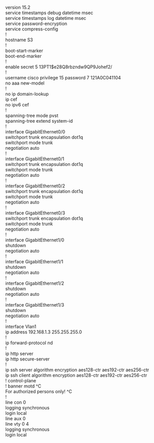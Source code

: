 
version 15.2  
service timestamps debug datetime msec  
service timestamps log datetime msec  
service password-encryption  
service compress-config  
!  
hostname S3  
!  
boot-start-marker  
boot-end-marker  
!  
enable secret 5 $1$3PT1$e28Q8rbzndw9QP9Johef2/  
!  
username cisco privilege 15 password 7 121A0C041104  
no aaa new-model  
!  
no ip domain-lookup  
ip cef  
no ipv6 cef  
!  
spanning-tree mode pvst  
spanning-tree extend system-id  
!  
interface GigabitEthernet0/0  
 switchport trunk encapsulation dot1q  
 switchport mode trunk  
 negotiation auto  
!  
interface GigabitEthernet0/1  
 switchport trunk encapsulation dot1q  
 switchport mode trunk  
 negotiation auto  
!  
interface GigabitEthernet0/2  
 switchport trunk encapsulation dot1q  
 switchport mode trunk  
 negotiation auto  
!  
interface GigabitEthernet0/3  
 switchport trunk encapsulation dot1q  
 switchport mode trunk  
 negotiation auto  
!  
interface GigabitEthernet1/0  
 shutdown  
 negotiation auto  
!  
interface GigabitEthernet1/1  
 shutdown  
 negotiation auto  
!  
interface GigabitEthernet1/2  
 shutdown  
 negotiation auto  
!  
interface GigabitEthernet1/3  
 shutdown  
 negotiation auto  
!  
interface Vlan1  
 ip address 192.168.1.3 255.255.255.0  
!  
ip forward-protocol nd  
!  
ip http server  
ip http secure-server  
!  
ip ssh server algorithm encryption aes128-ctr aes192-ctr aes256-ctr  
ip ssh client algorithm encryption aes128-ctr aes192-ctr aes256-ctr  
!
control-plane  
!
banner motd ^C  
For authorized persons only! ^C  
!  
line con 0  
 logging synchronous  
 login local  
line aux 0  
line vty 0 4  
 logging synchronous  
 login local  
